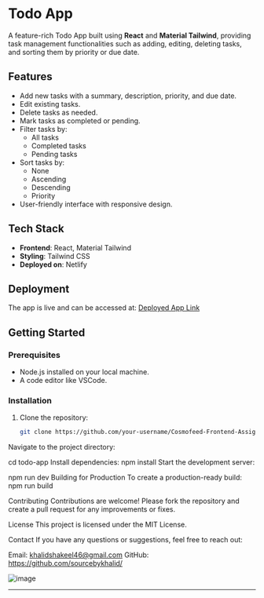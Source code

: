 # Todo App

A feature-rich Todo App built using **React** and **Material Tailwind**, providing task management functionalities such as adding, editing, deleting tasks, and sorting them by priority or due date.

## Features

- Add new tasks with a summary, description, priority, and due date.
- Edit existing tasks.
- Delete tasks as needed.
- Mark tasks as completed or pending.
- Filter tasks by:
  - All tasks
  - Completed tasks
  - Pending tasks
- Sort tasks by:
  - None
  - Ascending
  - Descending
  - Priority
- User-friendly interface with responsive design.

## Tech Stack

- **Frontend**: React, Material Tailwind
- **Styling**: Tailwind CSS
- **Deployed on**: Netlify

## Deployment

The app is live and can be accessed at: [Deployed App Link](https://taskhiveapp.netlify.app/)

## Getting Started

### Prerequisites
- Node.js installed on your local machine.
- A code editor like VSCode.

### Installation
1. Clone the repository:
   ```bash
   git clone https://github.com/your-username/Cosmofeed-Frontend-Assignment
Navigate to the project directory:

cd todo-app
Install dependencies:
npm install
Start the development server:

npm run dev
Building for Production
To create a production-ready build:
npm run build


Contributing
Contributions are welcome! Please fork the repository and create a pull request for any improvements or fixes.

License
This project is licensed under the MIT License.

Contact
If you have any questions or suggestions, feel free to reach out:

Email: khalidshakeel46@gmail.com
GitHub: https://github.com/sourcebykhalid/

![image](https://github.com/user-attachments/assets/cbe46599-1642-46fa-b774-9ba42350bb36)

---
